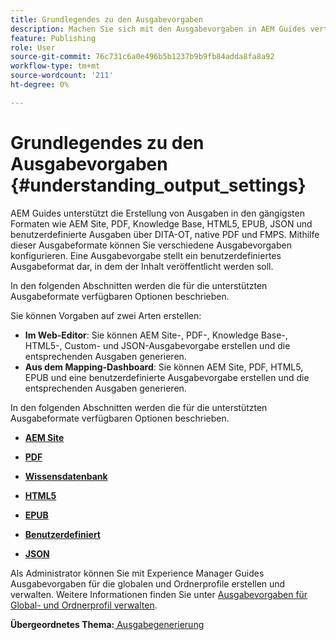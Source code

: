 ```yaml
---
title: Grundlegendes zu den Ausgabevorgaben
description: Machen Sie sich mit den Ausgabevorgaben in AEM Guides vertraut. Erstellen Sie Ausgabevorgaben aus dem Web-Editor und dem Dashboard für AEM Website-, PDF-, HTML5-, EPUB-, benutzerdefinierten und JSON-Formate.
feature: Publishing
role: User
source-git-commit: 76c731c6a0e496b5b1237b9b9fb84adda8fa8a92
workflow-type: tm+mt
source-wordcount: '211'
ht-degree: 0%

---
```


# Grundlegendes zu den Ausgabevorgaben {#understanding_output_settings}

AEM Guides unterstützt die Erstellung von Ausgaben in den gängigsten Formaten wie AEM Site, PDF, Knowledge Base, HTML5, EPUB, JSON und benutzerdefinierte Ausgaben über DITA-OT, native PDF und FMPS. Mithilfe dieser Ausgabeformate können Sie verschiedene Ausgabevorgaben konfigurieren. Eine Ausgabevorgabe stellt ein benutzerdefiniertes Ausgabeformat dar, in dem der Inhalt veröffentlicht werden soll.

In den folgenden Abschnitten werden die für die unterstützten Ausgabeformate verfügbaren Optionen beschrieben.

Sie können Vorgaben auf zwei Arten erstellen:

- **Im Web-Editor**: Sie können AEM Site-, PDF-, Knowledge Base-, HTML5-, Custom- und JSON-Ausgabevorgabe erstellen und die entsprechenden Ausgaben generieren.
- **Aus dem Mapping-Dashboard**: Sie können AEM Site, PDF, HTML5, EPUB und eine benutzerdefinierte Ausgabevorgabe erstellen und die entsprechenden Ausgaben generieren.

In den folgenden Abschnitten werden die für die unterstützten Ausgabeformate verfügbaren Optionen beschrieben.

- **[AEM Site](generate-output-aem-site.md)**

- **[PDF](generate-output-pdf.md)**

- **[Wissensdatenbank](generate-output-knowledge-base.md)**

- **[HTML5](generate-output-html5.md)**

- **[EPUB](generate-output-epub.md)**

- **[Benutzerdefiniert](generate-output-custom.md)**

- **[JSON](generate-output-json.md)**

Als Administrator können Sie mit Experience Manager Guides Ausgabevorgaben für die globalen und Ordnerprofile erstellen und verwalten. Weitere Informationen finden Sie unter [Ausgabevorgaben für Global- und Ordnerprofil verwalten](./web-editor-manage-output-presets.md).

**Übergeordnetes Thema:**[ Ausgabegenerierung](generate-output.md)
